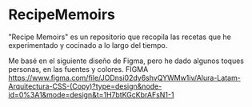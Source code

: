 # RecipeMemoirs
"Recipe Memoirs" es un repositorio que recopila las recetas que he experimentado y cocinado a lo largo del tiempo.

Me basé en el siguiente diseño de Figma, pero he dado algunos toques personas, en las fuentes y colores.
FIGMA
https://www.figma.com/file/JODnsi02dy6shvQYWMw1iv/Alura-Latam-Arquitectura-CSS-(Copy)?type=design&node-id=0%3A1&mode=design&t=1H7btKGcKbrAFsN1-1 
